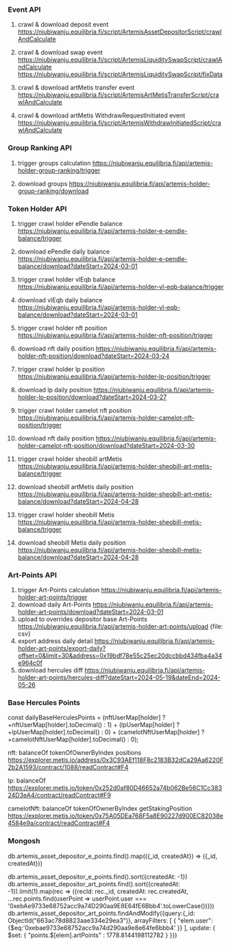 ### Event API
1. crawl & download deposit event
https://niubiwanju.equilibria.fi/script/ArtemisAssetDepositorScript/crawlAndCalculate

2. crawl & download swap event
https://niubiwanju.equilibria.fi/script/ArtemisLiquiditySwapScript/crawlAndCalculate
https://niubiwanju.equilibria.fi/script/ArtemisLiquiditySwapScript/fixData

3. crawl & download artMetis transfer event
https://niubiwanju.equilibria.fi/script/ArtemisArtMetisTransferScript/crawlAndCalculate

3. crawl & download artMetis WithdrawRequestInitiated event
https://niubiwanju.equilibria.fi/script/ArtemisWithdrawInitiatedScript/crawlAndCalculate


### Group Ranking API
1. trigger groups calculation 
https://niubiwanju.equilibria.fi/api/artemis-holder-group-ranking/trigger

2. download groups
https://niubiwanju.equilibria.fi/api/artemis-holder-group-ranking/download


### Token Holder API
1. trigger crawl holder ePendle balance
https://niubiwanju.equilibria.fi/api/artemis-holder-e-pendle-balance/trigger
2. download ePendle daily balance
https://niubiwanju.equilibria.fi/api/artemis-holder-e-pendle-balance/download?dateStart=2024-03-01

3. trigger crawl holder vlEqb balance
https://niubiwanju.equilibria.fi/api/artemis-holder-vl-eqb-balance/trigger
4. download vlEqb daily balance
https://niubiwanju.equilibria.fi/api/artemis-holder-vl-eqb-balance/download?dateStart=2024-03-01

5. trigger crawl holder nft position
https://niubiwanju.equilibria.fi/api/artemis-holder-nft-position/trigger
6. download nft daily position
https://niubiwanju.equilibria.fi/api/artemis-holder-nft-position/download?dateStart=2024-03-24

7. trigger crawl holder lp position
https://niubiwanju.equilibria.fi/api/artemis-holder-lp-position/trigger
8. download lp daily position
https://niubiwanju.equilibria.fi/api/artemis-holder-lp-position/download?dateStart=2024-03-27

9. trigger crawl holder camelot nft position
https://niubiwanju.equilibria.fi/api/artemis-holder-camelot-nft-position/trigger
10. download nft daily position
https://niubiwanju.equilibria.fi/api/artemis-holder-camelot-nft-position/download?dateStart=2024-03-30

11. trigger crawl holder sheobill artMetis
https://niubiwanju.equilibria.fi/api/artemis-holder-sheobill-art-metis-balance/trigger
12. download sheobill artMetis daily position
https://niubiwanju.equilibria.fi/api/artemis-holder-sheobill-art-metis-balance/download?dateStart=2024-04-28

13. trigger crawl holder sheobill Metis
https://niubiwanju.equilibria.fi/api/artemis-holder-sheobill-metis-balance/trigger
14. download sheobill Metis daily position
https://niubiwanju.equilibria.fi/api/artemis-holder-sheobill-metis-balance/download?dateStart=2024-04-28

### Art-Points API
1. trigger Art-Points calculation
https://niubiwanju.equilibria.fi/api/artemis-holder-art-points/trigger
2. download daily Art-Points
https://niubiwanju.equilibria.fi/api/artemis-holder-art-points/download?dateStart=2024-03-01
3. upload to overrides depositor base Art-Points
https://niubiwanju.equilibria.fi/api/artemis-holder-art-points/upload
{file: csv}
4. export address daily detail
https://niubiwanju.equilibria.fi/api/artemis-holder-art-points/export-daily?offset=0&limit=30&address=0x19bdf78e55c25ec20dccbbd434fba4a34e964c0f
5. download hercules diff
https://niubiwanju.equilibria.fi/api/artemis-holder-art-points/hercules-diff?dateStart=2024-05-19&dateEnd=2024-05-26


### Base Hercules Points
const dailyBaseHerculesPoints = (nftUserMap[holder] ? +nftUserMap[holder].toDecimal() : 1) + (lpUserMap[holder] ? +lpUserMap[holder].toDecimal() : 0) + (camelotNftUserMap[holder] ? +camelotNftUserMap[holder].toDecimal() : 0);

nft: balanceOf tokenOfOwnerByIndex positions
https://explorer.metis.io/address/0x3C93AEf118F8c2183B32dCa29Aa6220F2b2A1593/contract/1088/readContract#F4

lp: balanceOf
https://explorer.metis.io/token/0x252d0af80D46652a74b062Be56C1Cc38324D3eA4/contract/readContract#F9

camelotNft: balanceOf tokenOfOwnerByIndex getStakingPosition
https://explorer.metis.io/token/0x75A05DEa768F5a8E90227d900EC82038e4584e9a/contract/readContract#F4


### Mongosh

db.artemis_asset_depositor_e_points.find().map(({_id, createdAt}) => ({_id, createdAt}))

db.artemis_asset_depositor_e_points.find().sort({createdAt: -1})
db.artemis_asset_depositor_art_points.find().sort({createdAt: -1}).limit(1).map(rec => ({recId: rec._id, createdAt: rec.createdAt, ...rec.points.find(userPoint => userPoint.user === '0xebAe9733e68752acc9a74D290aa9E8E64fE6Bbb4'.toLowerCase())}))
db.artemis_asset_depositor_art_points.findAndModify({query:{_id: ObjectId("663ac78d8823aae334e29ea3")}, arrayFilters: [ { "elem.user": {$eq:'0xebae9733e68752acc9a74d290aa9e8e64fe6bbb4' }} ], update: { $set: { "points.$[elem].artPoints" : 1778.8144198112782 } }})


